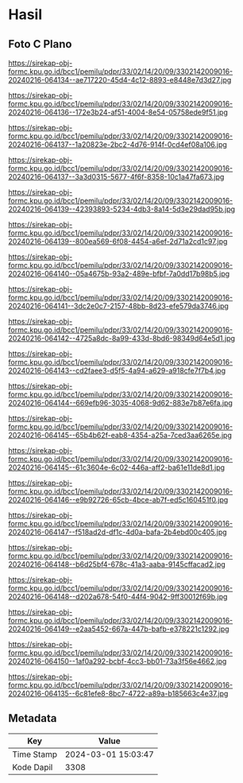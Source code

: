 # Hasil

## Foto C Plano

https://sirekap-obj-formc.kpu.go.id/bcc1/pemilu/pdpr/33/02/14/20/09/3302142009016-20240216-064134--ae717220-45d4-4c12-8893-e8448e7d3d27.jpg

https://sirekap-obj-formc.kpu.go.id/bcc1/pemilu/pdpr/33/02/14/20/09/3302142009016-20240216-064136--172e3b24-af51-4004-8e54-05758ede9f51.jpg

https://sirekap-obj-formc.kpu.go.id/bcc1/pemilu/pdpr/33/02/14/20/09/3302142009016-20240216-064137--1a20823e-2bc2-4d76-914f-0cd4ef08a106.jpg

https://sirekap-obj-formc.kpu.go.id/bcc1/pemilu/pdpr/33/02/14/20/09/3302142009016-20240216-064137--3a3d0315-5677-4f6f-8358-10c1a47fa673.jpg

https://sirekap-obj-formc.kpu.go.id/bcc1/pemilu/pdpr/33/02/14/20/09/3302142009016-20240216-064139--42393893-5234-4db3-8a14-5d3e29dad95b.jpg

https://sirekap-obj-formc.kpu.go.id/bcc1/pemilu/pdpr/33/02/14/20/09/3302142009016-20240216-064139--800ea569-6f08-4454-a6ef-2d71a2cd1c97.jpg

https://sirekap-obj-formc.kpu.go.id/bcc1/pemilu/pdpr/33/02/14/20/09/3302142009016-20240216-064140--05a4675b-93a2-489e-bfbf-7a0dd17b98b5.jpg

https://sirekap-obj-formc.kpu.go.id/bcc1/pemilu/pdpr/33/02/14/20/09/3302142009016-20240216-064141--3dc2e0c7-2157-48bb-8d23-efe579da3746.jpg

https://sirekap-obj-formc.kpu.go.id/bcc1/pemilu/pdpr/33/02/14/20/09/3302142009016-20240216-064142--4725a8dc-8a99-433d-8bd6-98349d64e5d1.jpg

https://sirekap-obj-formc.kpu.go.id/bcc1/pemilu/pdpr/33/02/14/20/09/3302142009016-20240216-064143--cd2faee3-d5f5-4a94-a629-a918cfe7f7b4.jpg

https://sirekap-obj-formc.kpu.go.id/bcc1/pemilu/pdpr/33/02/14/20/09/3302142009016-20240216-064144--669efb96-3035-4068-9d62-883e7b87e6fa.jpg

https://sirekap-obj-formc.kpu.go.id/bcc1/pemilu/pdpr/33/02/14/20/09/3302142009016-20240216-064145--65b4b62f-eab8-4354-a25a-7ced3aa6265e.jpg

https://sirekap-obj-formc.kpu.go.id/bcc1/pemilu/pdpr/33/02/14/20/09/3302142009016-20240216-064145--61c3604e-6c02-446a-aff2-ba61e11de8d1.jpg

https://sirekap-obj-formc.kpu.go.id/bcc1/pemilu/pdpr/33/02/14/20/09/3302142009016-20240216-064146--e9b92726-65cb-4bce-ab7f-ed5c160451f0.jpg

https://sirekap-obj-formc.kpu.go.id/bcc1/pemilu/pdpr/33/02/14/20/09/3302142009016-20240216-064147--f518ad2d-df1c-4d0a-bafa-2b4ebd00c405.jpg

https://sirekap-obj-formc.kpu.go.id/bcc1/pemilu/pdpr/33/02/14/20/09/3302142009016-20240216-064148--b6d25bf4-678c-41a3-aaba-9145cffacad2.jpg

https://sirekap-obj-formc.kpu.go.id/bcc1/pemilu/pdpr/33/02/14/20/09/3302142009016-20240216-064148--d202a678-54f0-44f4-9042-9ff30012f69b.jpg

https://sirekap-obj-formc.kpu.go.id/bcc1/pemilu/pdpr/33/02/14/20/09/3302142009016-20240216-064149--e2aa5452-667a-447b-bafb-e378221c1292.jpg

https://sirekap-obj-formc.kpu.go.id/bcc1/pemilu/pdpr/33/02/14/20/09/3302142009016-20240216-064150--1af0a292-bcbf-4cc3-bb01-73a3f56e4662.jpg

https://sirekap-obj-formc.kpu.go.id/bcc1/pemilu/pdpr/33/02/14/20/09/3302142009016-20240216-064135--6c81efe8-8bc7-4722-a89a-b185663c4e37.jpg


## Metadata

| Key        | Value               |
| ---------- | ------------------- |
| Time Stamp | 2024-03-01 15:03:47 |
| Kode Dapil | 3308                |



